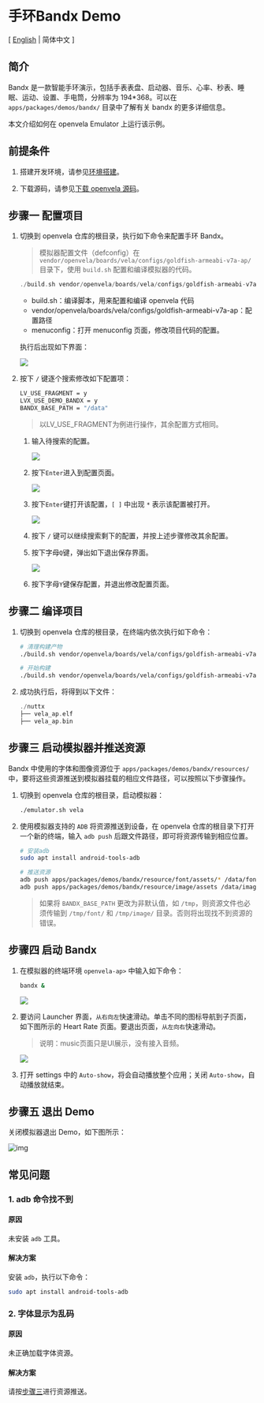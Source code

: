 # 手环Bandx Demo

\[ [English](../../en/demo/Smart_Band_Example.md) | 简体中文 \]

## 简介
Bandx 是一款智能手环演示，包括手表表盘、启动器、音乐、心率、秒表、睡眠、运动、设置、手电筒，分辨率为 194*368。可以在 `apps/packages/demos/bandx/` 目录中了解有关 bandx 的更多详细信息。

本文介绍如何在 openvela Emulator 上运行该示例。

## 前提条件

1. 搭建开发环境，请参见[环境搭建](../quickstart/Set_up_the_development_environment_zh-cn.md)。

2. 下载源码，请参见[下载 openvela 源码](../quickstart/Download_Vela_sources_zh-cn.md)。


## 步骤一 配置项目

1. 切换到 openvela 仓库的根目录，执行如下命令来配置手环 Bandx。
    >    模拟器配置文件（defconfig）在 `vendor/openvela/boards/vela/configs/goldfish-armeabi-v7a-ap/` 目录下，使用 `build.sh` 配置和编译模拟器的代码。

    ```cpp
    ./build.sh vendor/openvela/boards/vela/configs/goldfish-armeabi-v7a-ap menuconfig
    ```

    - build.sh：编译脚本，用来配置和编译 openvela 代码
    - vendor/openvela/boards/vela/configs/goldfish-armeabi-v7a-ap：配置路径
    - menuconfig：打开 menuconfig 页面，修改项目代码的配置。

    执行后出现如下界面：

    ![](images/001.png)

2. 按下 `/` 键逐个搜索修改如下配置项：

    ```Bash
    LV_USE_FRAGMENT = y
    LVX_USE_DEMO_BANDX = y
    BANDX_BASE_PATH = "/data"
    ```
    > 以LV_USE_FRAGMENT为例进行操作，其余配置方式相同。

    1. 输入待搜索的配置。

        ![](images/002.png)

    2. 按下`Enter`进入到配置页面。

        ![](images/003.png)

    3. 按下`Enter`键打开该配置，`[ ]` 中出现 `*` 表示该配置被打开。

        ![](images/004.png)

    4. 按下 `/` 键可以继续搜索剩下的配置，并按上述步骤修改其余配置。

    5. 按下字母`Q`键，弹出如下退出保存界面。

        ![](images/005.png)

    6. 按下字母`Y`键保存配置，并退出修改配置页面。

## 步骤二 编译项目

1. 切换到 openvela 仓库的根目录，在终端内依次执行如下命令：

    ```Bash
    # 清理构建产物
    ./build.sh vendor/openvela/boards/vela/configs/goldfish-armeabi-v7a-ap distclean -j$(nproc)

    # 开始构建
    ./build.sh vendor/openvela/boards/vela/configs/goldfish-armeabi-v7a-ap -j$(nproc)
    ```

2. 成功执行后，将得到以下文件：

    ```cpp
    ./nuttx
    ├── vela_ap.elf
    ├── vela_ap.bin
    ```

## 步骤三 启动模拟器并推送资源

Bandx 中使用的字体和图像资源位于 `apps/packages/demos/bandx/resources/` 中，要将这些资源推送到模拟器挂载的相应文件路径，可以按照以下步骤操作。

1. 切换到 openvela 仓库的根目录，启动模拟器：

    ```bash
    ./emulator.sh vela
    ```

2. 使用模拟器支持的 `ADB` 将资源推送到设备，在 openvela 仓库的根目录下打开一个新的终端，输入 `adb push` 后跟文件路径，即可将资源传输到相应位置。

    ```bash
    # 安装adb
    sudo apt install android-tools-adb

    # 推送资源
    adb push apps/packages/demos/bandx/resource/font/assets/* /data/font/
    adb push apps/packages/demos/bandx/resource/image/assets /data/image/
    ```

    > 如果将 `BANDX_BASE_PATH` 更改为非默认值，如 `/tmp`，则资源文件也必须传输到 `/tmp/font/` 和 `/tmp/image/` 目录。否则将出现找不到资源的错误。

## 步骤四 启动 Bandx

1. 在模拟器的终端环境 `openvela-ap>` 中输入如下命令：

    ```Bash
    bandx &
    ```

    ![](images/006.png)

2. 要访问 Launcher 界面，`从右向左`快速滑动。单击不同的图标导航到子页面，如下图所示的 Heart Rate 页面。要退出页面，`从左向右`快速滑动。

    > 说明：music页面只是UI展示，没有接入音频。

    ![](images/007.png)

3. 打开 settings 中的 `Auto-show`，将会自动播放整个应用；关闭 `Auto-show`，自动播放就结束。

## 步骤五 退出 Demo

关闭模拟器退出 Demo，如下图所示：

![img](images/026.png)

## 常见问题
### 1. adb 命令找不到

#### 原因
未安装 `adb` 工具。

#### 解决方案
安装 `adb`，执行以下命令：

``` Bash
sudo apt install android-tools-adb
```

### 2. 字体显示为乱码

#### 原因
未正确加载字体资源。

#### 解决方案
请按[步骤三](#步骤三-启动模拟器并推送资源)进行资源推送。